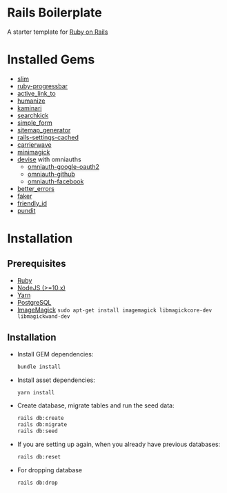 # Rails Boilerplate
A starter template for [Ruby on Rails](https://rubyonrails.org/)

# Installed Gems
- [slim](https://github.com/slim-template/slim)
- [ruby-progressbar](https://github.com/jfelchner/ruby-progressbar)
- [active_link_to](https://github.com/comfy/active_link_to)
- [humanize](https://github.com/radar/humanize)
- [kaminari](https://github.com/kaminari/kaminari)
- [searchkick](https://github.com/ankane/searchkick)
- [simple_form](https://github.com/heartcombo/simple_form)
- [sitemap_generator](https://github.com/kjvarga/sitemap_generator)
- [rails-settings-cached](https://github.com/huacnlee/rails-settings-cached)
- [carrierwave](https://github.com/carrierwaveuploader/carrierwave)
- [minimagick](https://github.com/minimagick/minimagick)
- [devise](https://github.com/heartcombo/devise) with omniauths
  - [omniauth-google-oauth2](https://github.com/zquestz/omniauth-google-oauth2)
  - [omniauth-github](https://github.com/omniauth/omniauth-github)
  - [omniauth-facebook](https://github.com/simi/omniauth-facebook)
- [better_errors](https://github.com/BetterErrors/better_errors)
- [faker](https://github.com/faker-ruby/faker)
- [friendly_id](https://github.com/norman/friendly_id)
- [pundit](https://github.com/varvet/pundit)

# Installation
## Prerequisites
- [Ruby](https://rvm.io/)
- [NodeJS (>=10.x)](https://nodejs.org/en/download/package-manager/#debian-and-ubuntu-based-linux-distributions)
- [Yarn](https://yarnpkg.com/lang/en/docs/install/#debian-stable)
- [PostgreSQL](https://www.postgresql.org/download/)
- [ImageMagick](https://imagemagick.org/) `sudo apt-get install imagemagick libmagickcore-dev libmagickwand-dev`

## Installation
- Install GEM dependencies:

  ```bash
  bundle install
  ```

- Install asset dependencies:

  ```bash
  yarn install
  ```

- Create database, migrate tables and run the seed data:

  ```bash
  rails db:create
  rails db:migrate
  rails db:seed
  ```

- If you are setting up again, when you already have previous databases:

  ```bash
  rails db:reset
  ```
- For dropping database
  ```bash
  rails db:drop
  ``` 